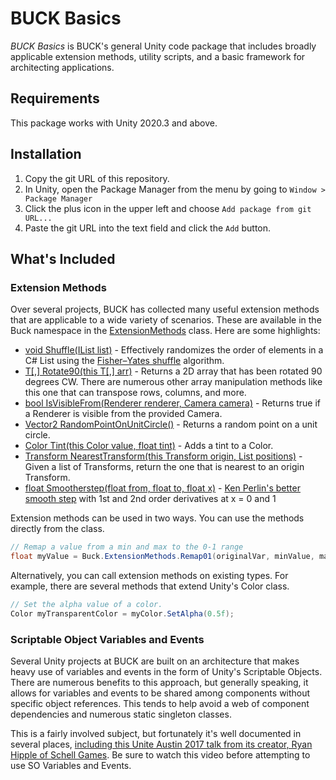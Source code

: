 # BUCK Basics

_BUCK Basics_ is BUCK's general Unity code package that includes broadly applicable extension methods, utility scripts, and a basic framework for architecting applications.

## Requirements

This package works with Unity 2020.3 and above.

## Installation

1. Copy the git URL of this repository.
2. In Unity, open the Package Manager from the menu by going to `Window > Package Manager`
3. Click the plus icon in the upper left and choose `Add package from git URL...`
4. Paste the git URL into the text field and click the `Add` button.

## What's Included

### Extension Methods

Over several projects, BUCK has collected many useful extension methods that are applicable to a wide variety of scenarios. These are available in the Buck namespace in the [ExtensionMethods](Runtime/ExtensionMethods.cs) class. Here are some highlights:

- [void Shuffle(IList<T> list)](https://github.com/buck-co/unity-pkg-buck-basics/blob/main/Runtime/ExtensionMethods.cs#L11) - Effectively randomizes the order of elements in a C# List using the [Fisher–Yates shuffle](https://en.wikipedia.org/wiki/Fisher%E2%80%93Yates_shuffle) algorithm.
- [T[,] Rotate90<T>(this T[,] arr)](https://github.com/buck-co/unity-pkg-buck-basics/blob/main/Runtime/ExtensionMethods.cs#L174) - Returns a 2D array that has been rotated 90 degrees CW. There are numerous other array manipulation methods like this one that can transpose rows, columns, and more.
- [bool IsVisibleFrom(Renderer renderer, Camera camera)](https://github.com/buck-co/unity-pkg-buck-basics/blob/main/Runtime/ExtensionMethods.cs#L112) - Returns true if a Renderer is visible from the provided Camera.
- [Vector2 RandomPointOnUnitCircle()](https://github.com/buck-co/unity-pkg-buck-basics/blob/main/Runtime/ExtensionMethods.cs#L328) - Returns a random point on a unit circle.
- [Color Tint(this Color value, float tint)](https://github.com/buck-co/unity-pkg-buck-basics/blob/main/Runtime/ExtensionMethods.cs#L306) - Adds a tint to a Color.
- [Transform NearestTransform(this Transform origin, List<Transform> positions)](https://github.com/buck-co/unity-pkg-buck-basics/blob/main/Runtime/ExtensionMethods.cs#L346) - Given a list of Transforms, return the one that is nearest to an origin Transform.
- [float Smootherstep(float from, float to, float x)](https://github.com/buck-co/unity-pkg-buck-basics/blob/main/Runtime/ExtensionMethods.cs#L397) - [Ken Perlin's better smooth step](https://en.wikipedia.org/wiki/Smoothstep#Variations) with 1st and 2nd order derivatives at x = 0 and 1

Extension methods can be used in two ways. You can use the methods directly from the class.

```cs
// Remap a value from a min and max to the 0-1 range
float myValue = Buck.ExtensionMethods.Remap01(originalVar, minValue, maxValue);
```

Alternatively, you can call extension methods on existing types. For example, there are several methods that extend Unity's Color class.

```cs
// Set the alpha value of a color.
Color myTransparentColor = myColor.SetAlpha(0.5f);
```

### Scriptable Object Variables and Events

Several Unity projects at BUCK are built on an architecture that makes heavy use of variables and events in the form of Unity's Scriptable Objects. There are numerous benefits to this approach, but generally speaking, it allows for variables and events to be shared among components without specific object references. This tends to help avoid a web of component dependencies and numerous static singleton classes.

This is a fairly involved subject, but fortunately it's well documented in several places, [including this Unite Austin 2017 talk from its creator, Ryan Hipple of Schell Games](https://www.youtube.com/watch?v=raQ3iHhE_Kk). Be sure to watch this video before attempting to use SO Variables and Events. 

